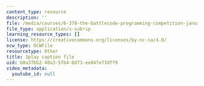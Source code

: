 ```yaml
---
content_type: resource
description: ''
file: /media/courses/6-370-the-battlecode-programming-competition-january-iap-2013/b0a37bb240a35fb48d73ee84fe73dff9_3j3Odfpvhrs.vtt
file_type: application/x-subrip
learning_resource_types: []
license: https://creativecommons.org/licenses/by-nc-sa/4.0/
ocw_type: OCWFile
resourcetype: Other
title: 3play caption file
uid: b0a37bb2-40a3-5fb4-8d73-ee84fe73dff9
video_metadata:
  youtube_id: null
---
```

